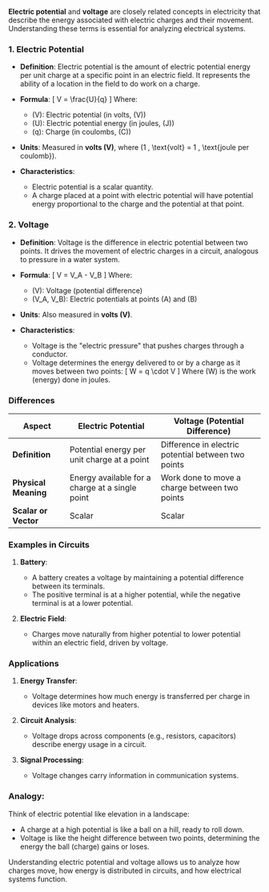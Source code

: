 **Electric potential** and **voltage** are closely related concepts in electricity that describe the energy associated with electric charges and their movement. Understanding these terms is essential for analyzing electrical systems.

### **1. Electric Potential**

- **Definition**:
  Electric potential is the amount of electric potential energy per unit charge at a specific point in an electric field. It represents the ability of a location in the field to do work on a charge.

- **Formula**:
  \[
  V = \frac{U}{q}
  \]
  Where:
  - \(V\): Electric potential (in volts, \(V\))
  - \(U\): Electric potential energy (in joules, \(J\))
  - \(q\): Charge (in coulombs, \(C\))

- **Units**:
  Measured in **volts (V)**, where \(1 \, \text{volt} = 1 \, \text{joule per coulomb}\).

- **Characteristics**:
  - Electric potential is a scalar quantity.
  - A charge placed at a point with electric potential will have potential energy proportional to the charge and the potential at that point.

### **2. Voltage**

- **Definition**:
  Voltage is the difference in electric potential between two points. It drives the movement of electric charges in a circuit, analogous to pressure in a water system.

- **Formula**:
  \[
  V = V_A - V_B
  \]
  Where:
  - \(V\): Voltage (potential difference)
  - \(V_A, V_B\): Electric potentials at points \(A\) and \(B\)

- **Units**:
  Also measured in **volts (V)**.

- **Characteristics**:
  - Voltage is the "electric pressure" that pushes charges through a conductor.
  - Voltage determines the energy delivered to or by a charge as it moves between two points:
    \[
    W = q \cdot V
    \]
    Where \(W\) is the work (energy) done in joules.

### **Differences**

| **Aspect**         | **Electric Potential**                    | **Voltage (Potential Difference)**       |
|---------------------|------------------------------------------|------------------------------------------|
| **Definition**      | Potential energy per unit charge at a point | Difference in electric potential between two points |
| **Physical Meaning**| Energy available for a charge at a single point | Work done to move a charge between two points |
| **Scalar or Vector**| Scalar                                   | Scalar                                   |

### **Examples in Circuits**

1. **Battery**:
   - A battery creates a voltage by maintaining a potential difference between its terminals.
   - The positive terminal is at a higher potential, while the negative terminal is at a lower potential.

2. **Electric Field**:
   - Charges move naturally from higher potential to lower potential within an electric field, driven by voltage.

### **Applications**

1. **Energy Transfer**:
   - Voltage determines how much energy is transferred per charge in devices like motors and heaters.

2. **Circuit Analysis**:
   - Voltage drops across components (e.g., resistors, capacitors) describe energy usage in a circuit.

3. **Signal Processing**:
   - Voltage changes carry information in communication systems.

### **Analogy**:
Think of electric potential like elevation in a landscape:
- A charge at a high potential is like a ball on a hill, ready to roll down.
- Voltage is like the height difference between two points, determining the energy the ball (charge) gains or loses.

Understanding electric potential and voltage allows us to analyze how charges move, how energy is distributed in circuits, and how electrical systems function.
